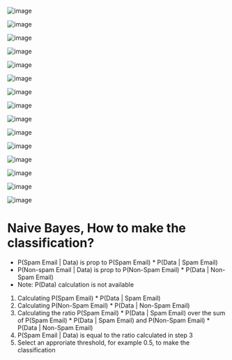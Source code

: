 ![image](https://user-images.githubusercontent.com/60442877/187278753-7f860ea6-13d3-4a22-b5e0-f0993c27ebb0.png)

![image](https://user-images.githubusercontent.com/60442877/187279306-21da7e51-6174-4d61-bdcd-0a8cafa74c4c.png)

![image](https://user-images.githubusercontent.com/60442877/187280911-fe41e895-8cec-49c0-bb1d-100ea8342929.png)

![image](https://user-images.githubusercontent.com/60442877/187280988-99d6ce54-9e4e-452e-9050-cb7065b560a0.png)

![image](https://user-images.githubusercontent.com/60442877/187281124-56d6fe51-1085-462f-8e45-64563984221f.png)

![image](https://user-images.githubusercontent.com/60442877/187281524-4a158d6f-e72a-467c-8486-3e337d7ac809.png)

![image](https://user-images.githubusercontent.com/60442877/187281806-bc0615e2-986e-402e-a129-8d757306b295.png)

![image](https://user-images.githubusercontent.com/60442877/187282954-a1d68dda-842e-486b-a893-7707892f9d9c.png)

![image](https://user-images.githubusercontent.com/60442877/187283188-8e7b8b8e-7f9d-48f0-9c86-fbda0c13e975.png)

![image](https://user-images.githubusercontent.com/60442877/187283437-36a23144-6172-4524-aa43-3e1ab057d242.png)

![image](https://user-images.githubusercontent.com/60442877/187283836-eeb06630-9017-449e-9745-f2b87fda76f4.png)

![image](https://user-images.githubusercontent.com/60442877/187283917-d9d8a14f-be01-49f2-907b-5422da5f5ccc.png)

![image](https://user-images.githubusercontent.com/60442877/187284811-fba66240-c5c5-486b-bfc9-944e201376a5.png)

![image](https://user-images.githubusercontent.com/60442877/187285265-b2bbb1d6-33cd-441d-914d-c2fc9ffa23c0.png)

![image](https://user-images.githubusercontent.com/60442877/187285502-4518a49a-7a3f-4948-9000-d32254a9a0cb.png)

# Naive Bayes, How to make the classification?

* P(Spam Email | Data) is prop to P(Spam Email) * P(Data | Spam Email)
* P(Non-spam Email | Data) is prop to P(Non-Spam Email) * P(Data | Non-Spam Email)
* Note: P(Data) calculation is not available

1. Calculating P(Spam Email) * P(Data | Spam Email)
2. Calculating P(Non-Spam Email) * P(Data | Non-Spam Email)
3. Calculating the ratio P(Spam Email) * P(Data | Spam Email) over the sum of P(Spam Email) * P(Data | Spam Email) and P(Non-Spam Email) * P(Data | Non-Spam Email)
4. P(Spam Email | Data) is equal to the ratio calculated in step 3
5. Select an approriate threshold, for example 0.5, to make the classification



